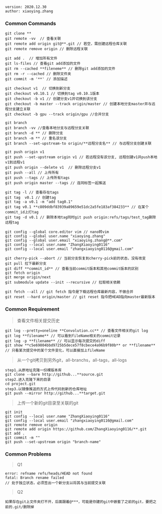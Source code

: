 
`version: 2020.12.30`  
`author: xiaoying.zhang`  
### Common Commands
>   
> 
    git clone **
    git remote -vv  // 查看关联
    git remote add origin git@**.git // 若空，需创建远程仓库关联
    git remote remove origin // 删除远程关联

    git add .  // 增加所有文件
    git ls-files // 查看git add添加的文件
    git rm --cached **fileneme** // 删除git add添加的文件
    git rm -r --cached // 删除文件夹
    git commit -m '**' // 添加描述

    git checkout v1  // 切换到新分支
    git checkout v0.10.1 // 切换到tag v0.10.1版本
    git checkout -b v1 // 创建分支v1并切换到该分支
    git checkout -b master --track origin/master // 创建本地分支master并与远程分支建立关联
    git checkout -b gpu --track origin/gpu //合并分支

    git branch 
    git branch -vv //查看本地分支与远程分支关联
    git branch -d ** // 删除分支
    git branch -m ** // 重名该分支
    git branch --set-upstream-to origin/**远程分支名** // 与远程分支创建关联

    git push origin v1 
    git push --set-upstream origin v1 // 若远程没有该分支, 远程创建v1并push本地v1到远程v1
    git push origin --delete v1  // 删除远程分支v1
    git push --all // 上传所有
    git push --tags // 上传所有tags
    git push origin master --tags // 连同标签一起推送

    git tag -l // 查看存在tags
    git tag  v0.1 // 创建tag
    git tag -a v0.1 -m "add tag0.1"
    git tag v0.1 **c809ddbf83939a89659e51dc2a5fe183af384233** // 在某个commit_id上打tag
    git tag -d v0.1 // 删除本地tag同时git push origin:refs/tags/test_tag删除远程tag

    git config --global core.editor vim // nano转vim
    git config --global user.name "xiaoying.zhang"
    git config --global user.email "xiaoying.zhang@**.com"
    git config --local user.name "ZhangXiaoying0116"
    git config --local user.email "zhangxiaoying0116@gmail.com"

    git cherry-pick --abort // 当前分支恢复到cherry-pick前的状态，没有改变
    git pull 拉下最新分支
    git diff **commit_id** // 查看当前commit版本和其他commit版本的区别
    git fetch origin
    git merge origin/next
    git submodule update --init --recursive // 拉取相关依赖
    
    git fetch --all // git fetch 指令是下载远程仓库最新内容，不做合并
    git reset --hard origin/master // git reset 指令把HEAD指向master最新版本

### Common Requirement  
>   查看文件相关提交历史
> 
    git log --pretty=oneline **Convolution.cc** // 查看文件相关的git log
    git log **filename** // 可以看到fileName相关的commit记录
    git log -p **filename** // 可以显示每次提交的diff
    git show **c5e69804bbd9725b5dece57f8cbece4a96b9f80b** or **filename** // 只看某次提交中的某个文件变化，可以直接加上fileName
>   从一个git拷贝到另外git，all-branchs，all-tags，all-logs
> 
    step1.从原地址克隆一份裸版本库
    git clone --bare http://github...**source.git
    step2.进入克隆下来的目录
    cd project.git
    step3.以镜像推送的方式上传代码到新的仓库地址
    git push --mirror http://github...**target.git
>   上传一个新的git目录至关联的git
> 
    git init
    git config --local user.name "ZhangXiaoying0116"
    git config --local user.email "zhangxiaoying0116@gmail.com"
    git remote remove origin
    git remote add origin https://github.com/ZhangXiaoying0116/**.git
    git add .
    git commit -m ""
    git push --set-upstream origin "branch-name"
### Common Problems  
>   Q1
> 
    error: refname refs/heads/HEAD not found
    fatal: Branch rename failed
    // 处于独立状态，必须签出一个新分支以将其与当前提交关联
>   Q2
> 
    如果存在git上文件夹打不开，后面跟着@***，可能是你建的git中嵌套了之前的git，要把之前的.git/删除掉
